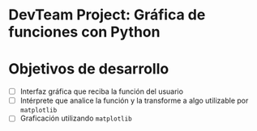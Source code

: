 # DevTeam Project: Gráfica de funciones con Python

# Objetivos de desarrollo

- [ ] Interfaz gráfica que reciba la función del usuario
- [ ] Intérprete que analice la función y la transforme a algo utilizable por `matplotlib`
- [ ] Graficación utilizando `matplotlib`